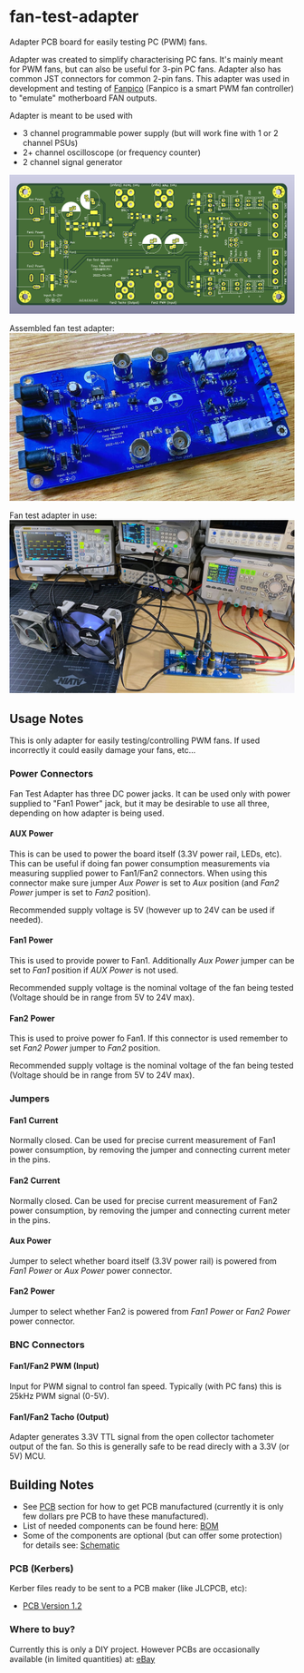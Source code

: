 # fan-test-adapter
Adapter PCB board for easily testing PC (PWM) fans.

Adapter was created to simplify characterising PC fans. It's mainly meant for PWM fans, but can also be useful for 3-pin PC fans. Adapter also has common JST connectors for common 2-pin fans.
This adapter was used in development and testing of [Fanpico](https://github.com/tjko/fanpico/) (Fanpico is a smart PWM fan controller) to "emulate" motherboard FAN outputs.

Adapter is meant to be used with
* 3 channel programmable power supply (but will work fine with 1 or 2 channel PSUs)
* 2+ channel oscilloscope (or frequency counter)
* 2 channel signal generator

![Fan Test Adapter PCB](images/fan-test-adapter-pcb.png)

Assembled fan test adapter:
![Assembled Fant Test Adapter](images/adapter1.jpg)

Fan test adapter in use:
![Fan Test Adapter in use](images/adapter2.jpg)

## Usage Notes
This is only adapter for easily testing/controlling PWM fans. If used incorrectly it could easily damage your fans, etc...

### Power Connectors
Fan Test Adapter has three DC power jacks. It can be used only with power supplied to "Fan1 Power" jack, but it may be desirable to use all three, depending on how adapter is being used.

#### AUX Power
This is can be used to power the board itself (3.3V power rail, LEDs, etc). This can be useful if doing fan power consumption measurements via measuring supplied power to Fan1/Fan2 connectors.
When using this connector make sure jumper _Aux Power_ is set to _Aux_ position (and _Fan2 Power_ jumper is set to _Fan2_ position).

Recommended supply voltage is 5V (however up to 24V can be used if needed).

#### Fan1 Power
This is used to provide power to Fan1. Additionally _Aux Power_ jumper can be set to _Fan1_ position if _AUX Power_ is not used.

Recommended supply voltage is the nominal voltage of the fan being tested (Voltage should be in range from 5V to 24V max).

#### Fan2 Power
This is used to proive power fo Fan1.  If this connector is used remember to set _Fan2 Power_ jumper to _Fan2_ position.

Recommended supply voltage is the nominal voltage of the fan being tested (Voltage should be in range from 5V to 24V max).

### Jumpers

#### Fan1 Current
Normally closed. Can be used for precise current measurement of Fan1 power consumption, by removing the jumper and connecting current meter in the pins.
#### Fan2 Current
Normally closed. Can be used for precise current measurement of Fan2 power consumption, by removing the jumper and connecting current meter in the pins.
#### Aux Power
Jumper to select whether board itself (3.3V power rail) is powered from _Fan1 Power_ or _Aux Power_ power connector.
#### Fan2 Power
Jumper to select whether Fan2 is powered from _Fan1 Power_ or _Fan2 Power_ power connector.

### BNC Connectors
#### Fan1/Fan2 PWM (Input)
Input for PWM signal to control fan speed. Typically (with PC fans) this is 25kHz PWM signal (0-5V).

#### Fan1/Fan2 Tacho (Output)
Adapter generates 3.3V TTL signal from the open collector tachometer output of the fan. So this is generally safe to be read direcly with a 3.3V (or 5V) MCU.

## Building Notes
* See [PCB](#pcb-kerbers) section for how to get PCB manufactured (currently it is only few dollars pre PCB to have these manufactured).
* List of needed components can be found here: [BOM](fan-test-adapter-bom.csv)
* Some of the components are optional (but can offer some protection) for details see: [Schematic](fan-test-adapter.pdf)

### PCB (Kerbers)
Kerber files ready to be sent to a PCB maker (like JLCPCB, etc):
* [PCB Version 1.2](kerbers/fan-test-adapter-v1.2.zip)

### Where to buy?
Currently this is only a DIY project. However PCBs are occasionally available (in limited quantities) at: [eBay](https://www.ebay.com/usr/oh6lxv)

